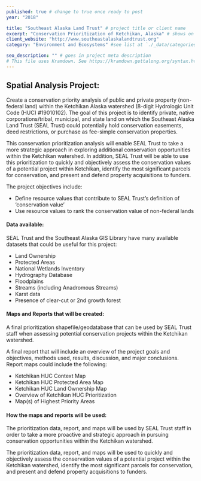 ```yaml
---
published: true # change to true once ready to post
year: "2018"

title: "Southeast Alaska Land Trust" # project title or client name
excerpt: "Conservation Prioritization of Ketchikan, Alaska" # shows on project list page
client_website: "http://www.southeastalaskalandtrust.org"
category: "Environment and Ecosystems" #see list at `./_data/categories.yml`

seo_description: "" # goes in project meta description
# This file uses Kramdown. See https://kramdown.gettalong.org/syntax.html for syntax
---
```


## Spatial Analysis Project:
Create a conservation priority analysis of public and private property (non-federal land) within the Ketchikan Alaska watershed (8-digit Hydrologic Unit Code (HUC) #19010102). The goal of this project is to identify private, native corporations/tribal, municipal, and state land on which the Southeast Alaska Land Trust (SEAL Trust) could potentially hold conservation easements, deed restrictions, or purchase as fee-simple conservation properties.

This conservation prioritization analysis will enable SEAL Trust to take a more strategic approach in exploring additional conservation opportunities within the Ketchikan watershed. In addition, SEAL Trust will be able to use this prioritization to quickly and objectively assess the conservation values of a potential project within Ketchikan, identify the most significant parcels for conservation, and present and defend property acquisitions to funders.

The project objectives include:
- Define resource values that contribute to SEAL Trust’s definition of ‘conservation value’
- Use resource values to rank the conservation value of non-federal lands

#### Data available:
SEAL Trust and the Southeast Alaska GIS Library have many available datasets that could be useful for this project:
- Land Ownership
- Protected Areas
- National Wetlands Inventory
- Hydrography Database
- Floodplains
- Streams (including Anadromous Streams)
- Karst data
- Presence of clear-cut or 2nd growth forest

#### Maps and Reports that will be created:
A final prioritization shapefile/geodatabase that can be used by SEAL Trust staff when assessing potential conservation projects within the Ketchikan watershed.

A final report that will include an overview of the project goals and objectives, methods used, results, discussion, and major conclusions. Report maps could include the following:
- Ketchikan HUC Context Map
- Ketchikan HUC Protected Area Map
- Ketchikan HUC Land Ownership Map
- Overview of Ketchikan HUC Prioritization
- Map(s) of Highest Priority Areas

#### How the maps and reports will be used:
The prioritization data, report, and maps will be used by SEAL Trust staff in order to take a more proactive and strategic approach in pursuing conservation opportunities within the Ketchikan watershed.

The prioritization data, report, and maps will be used to quickly and objectively assess the conservation values of a potential project within the Ketchikan watershed, identify the most significant parcels for conservation, and present and defend property acquisitions to funders.
